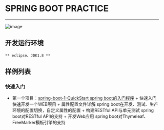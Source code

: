 # SPRING BOOT PRACTICE
-----
![image](https://github.com/timebusker/spring-boot/raw/master/static/spring-boot.png?raw=true)
## 开发运行环境
    ** eclipse、JDK1.8 **

## 样例列表
### 快速入门	
- 第一个项目：[spring-boot-1-QuickStart spring boot的入门程序](http://blog.didispace.com/springbootexception/)
			+ 快速入门                    快速开发一个WEB项目
			+ 属性配置文件详解            spring boot在开发、测试、生产环境的配置切换，自定义属性的配置
			+ 构建RESTful API与单元测试   spring boot对RESTful API的支持
			+ 开发Web应用                 spring boot对Thymeleaf、FreeMarker模板引擎的支持
